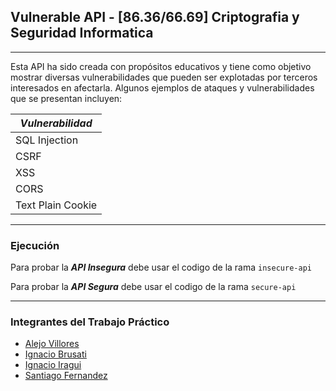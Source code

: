 ﻿## Vulnerable API - [86.36/66.69] Criptografia y Seguridad Informatica
---
Esta API ha sido creada con propósitos educativos y tiene como objetivo mostrar diversas vulnerabilidades que pueden ser explotadas por terceros interesados en afectarla. Algunos ejemplos de ataques y vulnerabilidades que se presentan incluyen:

| **_Vulnerabilidad_**     |
|--------------------|
| SQL Injection      |
| CSRF               |
| XSS                |
| CORS               |
| Text Plain Cookie  |



------

### Ejecución

Para probar la ***API Insegura*** debe usar el codigo de la rama `insecure-api`

Para probar la ***API Segura*** debe usar el codigo de la rama `secure-api`



------

### Integrantes del Trabajo Práctico

* [Alejo Villores](https://github.com/alejovillores) 
* [Ignacio Brusati](https://github.com/brusati)
* [Ignacio Iragui](https://github.com/niragui)
* [Santiago Fernandez](https://github.com/safernandezc)
